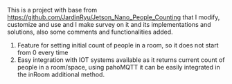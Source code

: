 This is a project with base from https://github.com/JardinRyu/Jetson_Nano_People_Counting that I modify, customize and use and I make survey on it and its implementations and solutions, also some comments and functionalities added.
1. Feature for setting initial count of people in a room, so it does not start from 0 every time
2. Easy integration with IOT systems available as it returns current count of people in a room/space, using pahoMQTT it can be easily integrated in the inRoom additional method.
